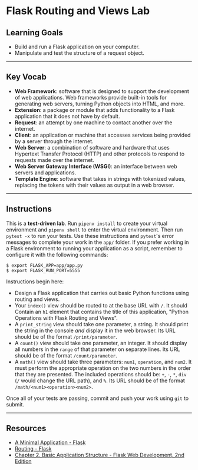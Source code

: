 # Flask Routing and Views Lab

## Learning Goals

- Build and run a Flask application on your computer.
- Manipulate and test the structure of a request object.

***

## Key Vocab

- **Web Framework**: software that is designed to support the development of
  web applications. Web frameworks provide built-in tools for generating web
  servers, turning Python objects into HTML, and more.
- **Extension**: a package or module that adds functionality to a Flask
  application that it does not have by default.
- **Request**: an attempt by one machine to contact another over the internet.
- **Client**: an application or machine that accesses services being provided
  by a server through the internet.
- **Web Server**: a combination of software and hardware that uses Hypertext
  Transfer Protocol (HTTP) and other protocols to respond to requests made
  over the internet.
- **Web Server Gateway Interface (WSGI)**: an interface between web servers
  and applications.
- **Template Engine**: software that takes in strings with tokenized
  values, replacing the tokens with their values as output in a web browser.

***

## Instructions

This is a **test-driven lab**. Run `pipenv install` to create your virtual
environment and `pipenv shell` to enter the virtual environment. Then run
`pytest -x` to run your tests. Use these instructions and `pytest`'s error
messages to complete your work in the `app/` folder. If you prefer working
in a Flask environment to running your application as a script, remember to
configure it with the following commands:

```console
$ export FLASK_APP=app/app.py
$ export FLASK_RUN_PORT=5555
```

Instructions begin here:

- Design a Flask application that carries out basic Python functions using
  routing and views.
- Your `index()` view should be routed to at the base URL with `/`. It should
  Contain an `h1` element that contains the title of this application, "Python
  Operations with Flask Routing and Views".
- A `print_string` view should take one parameter, a string. It should print
  the string in the console _and_ display it in the web browser. Its URL should
  be of the format `/print/parameter`.
- A `count()` view should take one parameter, an integer. It should display
  all numbers in the `range` of that parameter on separate lines. Its URL
  should be of the format `/count/parameter`.
- A `math()` view should take three parameters: `num1`, `operation`, and `num2`.
  It must perform the appropriate operation on the two numbers in the order that
  they are presented. The included operations should be: `+`, `-`, `*`, `div`
  (`/` would change the URL path), and `%`. Its URL should be of the format
  `/math/<num1><operation><num2>`.

Once all of your tests are passing, commit and push your work using `git` to
submit.

***

## Resources

- [A Minimal Application - Flask](https://flask.palletsprojects.com/en/2.2.x/quickstart/#a-minimal-application)
- [Routing - Flask](https://flask.palletsprojects.com/en/2.2.x/quickstart/#routing)
- [Chapter 2. Basic Application Structure - Flask Web Development, 2nd Edition](https://learning.oreilly.com/library/view/flask-web-development/9781491991725/ch02.html#idm140583868985008)
